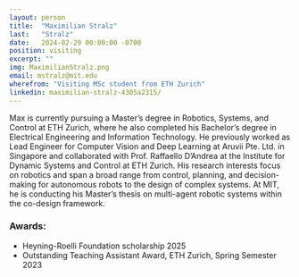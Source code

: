 ```yaml
---
layout: person
title:  "Maximilian Stralz"
last:   "Stralz"
date:   2024-02-29 00:00:00 -0700
position: visiting
excerpt: ""
img: MaximilianStralz.png
email: mstralz@mit.edu
wherefrom: "Visiting MSc student from ETH Zurich"
linkedin: maximilian-stralz-4305a2315/
---
```


Max is currently pursuing a Master’s degree in Robotics, Systems, and Control at ETH Zurich, where he also completed his Bachelor’s degree in Electrical Engineering and Information Technology. He previously worked as Lead Engineer for Computer Vision and Deep Learning at Aruvii Pte. Ltd. in Singapore and collaborated with Prof. Raffaello D’Andrea at the Institute for Dynamic Systems and Control at ETH Zurich. 
His research interests focus on robotics and span a broad range from control, planning, and decision-making for autonomous robots to the design of complex systems. 
At MIT, he is conducting his Master’s thesis on multi-agent robotic systems within the co-design framework.


### Awards:
- Heyning-Roelli Foundation scholarship 2025
- Outstanding Teaching Assistant Award, ETH Zurich, Spring Semester 2023





